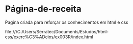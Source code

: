 # Página-de-receita
Pagina criada para reforçar os conhecimentos em html e css

file:///C:/Users/Serratec/Documents/Estudos/html-css/exerc%C3%ADcios/ex003R/index.html

